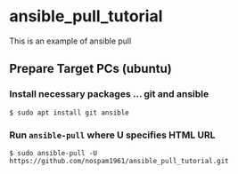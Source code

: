 # ansible_pull_tutorial
This is an example of ansible pull

## Prepare Target PCs (ubuntu)

### Install necessary packages ... git and ansible

`$ sudo apt install git ansible`

### Run `ansible-pull` where U specifies HTML URL

`$ sudo ansible-pull -U https://github.com/nospam1961/ansible_pull_tutorial.git`

